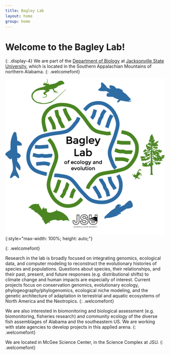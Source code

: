 ```yaml
---
title: Bagley Lab
layout: home
group: home
---
```


# Welcome to the Bagley Lab!
{: .display-4}
We are part of the [Department of Biology](http://www.jsu.edu/biology/) at [Jacksonville State University](http://jsu.edu), which is located in the Southern Appalachian Mountains of northern Alabama.
{: .welcomefont}

![Bagley Lab logo](static/img/logo/Bagley_Lab_dna_terr_aquat_gbb_trans.png){:style="max-width: 100%; height: auto;"} <!-- alt img: Bagley_Lab_dna_terr_aquat_gbb_trans_216x207.5mm.png (1.1 Mb) -->

<!-- **Ecological and Evolutionary Genetics** -->
{: .welcomefont}

Research in the lab is broadly focused on integrating genomics, ecological data, and computer modeling to reconstruct the evolutionary histories of species and populations. Questions about species, their relationships, and their past, present, and future responses (e.g. distributional shifts) to climate change and human impacts are especially of interest. Current projects focus on conservation genomics, evolutionary ecology, phylogeography/phylogenomics, ecological niche modeling, and the genetic architecture of adaptation in terrestrial and aquatic ecosystems of North America and the Neotropics.
{: .welcomefont}

We are also interested in biomonitoring and biological assessment (e.g. biomonitoring, fisheries research) and community ecology of the diverse fish assemblages of Alabama and the southeastern US. We are working with state agencies to develop projects in this applied arena.
{: .welcomefont}

We are located in McGee Science Center, in the Science Complex at JSU.
{: .welcomefont}

<!--We are the "Bagley Lab", or more formally the "Ecological and Evolutionary Genetics Laboratory (EEGL)", and we are part of the [Department of Biology](http://www.jsu.edu/biology/) at [Jacksonville State University](http://jsu.edu), which is located in the Southern Appalachian Mountains of northern Alabama.-->
